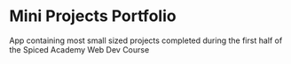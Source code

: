 # Mini Projects Portfolio

App containing most small sized projects completed during the first half of the Spiced Academy Web Dev Course
